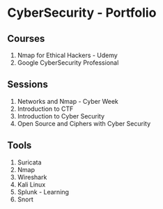 # CyberSecurity - Portfolio

## Courses
1. Nmap for Ethical Hackers - Udemy
2. Google CyberSecurity Professional 

## Sessions
1. Networks and Nmap - Cyber Week
2. Introduction to CTF
3. Introduction to Cyber Security
4. Open Source and Ciphers with Cyber Security

## Tools
1. Suricata
2. Nmap
3. Wireshark
4. Kali Linux
5. Splunk - Learning
6. Snort
